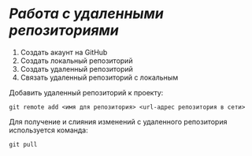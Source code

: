 # ***Работа с удаленными репозиториями***
1. Создать акаунт на GitHub
2. Создать локальный репозиторий
3. Создать удаленный репозиторий
4. Связать удаленный репозиторий с локальным

Добавить удаленный репозиторий к проекту:
 ```
git remote add <имя для репозитория> <url-адрес репозитория в сети>
```
Для получение и слияния изменений с удаленного репозитория используется команда:
```
git pull
```

